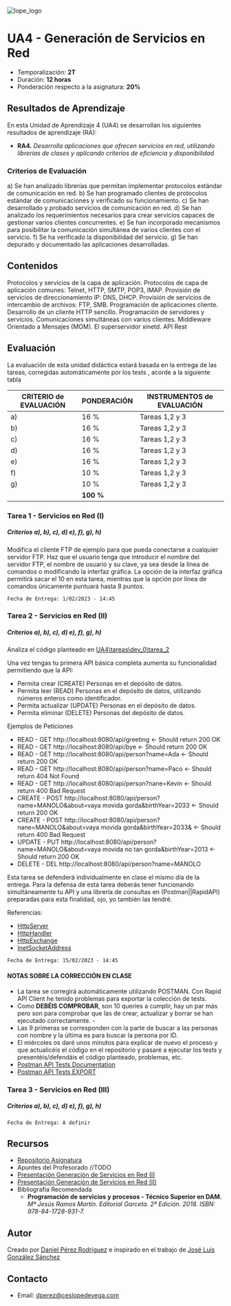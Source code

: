 ![lope_logo](https://www.ceslopedevega.com/wp-content/uploads/2020/03/pruebalogo.svg_.png)

# UA4 - Generación de Servicios en Red


- Temporalización: **2T**
- Duración: **12 horas**
- Ponderación respecto a la asignatura: **20%**

## Resultados de Aprendizaje

En esta Unidad de Aprendizaje 4 (UA4) se desarrollan los siguientes resultados de aprendizaje (RA):

- **RA4.** *Desarrolla aplicaciones que ofrecen servicios en red, utilizando librerías de clases y aplicando criterios de eficiencia y disponibilidad*

### Criterios de Evaluación

a) Se han analizado librerías que permitan implementar protocolos estándar de comunicación en red.
b) Se han programado clientes de protocolos estándar de comunicaciones y verificado su funcionamiento.
c) Se han desarrollado y probado servicios de comunicación en red.
d) Se han analizado los requerimientos necesarios para crear servicios capaces de gestionar varios clientes concurrentes.
e) Se han incorporado mecanismos para posibilitar la comunicación simultánea de varios clientes con el servicio.
f) Se ha verificado la disponibilidad del servicio.
g) Se han depurado y documentado las aplicaciones desarrolladas.

## Contenidos

Protocolos y servicios de la capa de aplicación.
Protocolos de capa de aplicación comunes: Telnet, HTTP, SMTP, POP3, IMAP.
Provisión de servicios de direccionamiento IP: DNS, DHCP.
Provisión de servicios de intercambio de archivos: FTP, SMB.
Programación de aplicaciones cliente.
Desarrollo de un cliente HTTP sencillo.
Programación de servidores y servicios.
Comunicaciones simultáneas con varios clientes.
Middleware Orientado a Mensajes (MOM).
El superservidor xinetd.
API Rest


## Evaluación

La evaluación de esta unidad didáctica estará basada en la entrega de las tareas, corregidas automáticamente por los tests , acorde a la siguiente tabla

| CRITERIO de EVALUACIÓN | PONDERACIÓN | INSTRUMENTOS de EVALUACIÓN|
|------------------------|-------------|-------------|
| a)                     |16 %       | Tareas 1,2 y 3      |
| b)                     |16 %       | Tareas 1,2 y 3      |
| c)                     |16 %       | Tareas 1,2 y 3      |
| d)                     |16 %       | Tareas 1,2 y 3      |
| e)                     |16 %       | Tareas 1,2 y 3     |
| f)                     |10 %       | Tareas 1,2 y 3      |
| g)                     |10 %       | Tareas 1,2 y 3      |
|                        |**100 %**    |             |



### **Tarea 1 - Servicios en Red (I)**
##### **Criterios a), b), c), d) e), f), g), h)**

Modifica el cliente FTP de ejemplo para que pueda conectarse a cualquier servidor FTP.
Haz que el usuario tenga que introducir el nombre del servidor FTP, el nombre de usuario y su clave, ya sea desde la línea de comandos o modificando la interfaz gráfica. 
La opción de la interfaz gráfica permitirá sacar el 10 en esta tarea, mientras que la opción por línea de comandos únicamente puntuará hasta 8 puntos.
```
Fecha de Entrega: 1/02/2023 - 14:45
```

### **Tarea 2 - Servicios en Red (II)**
##### **Criterios a), b), c), d) e), f), g), h)**

Analiza el código planteado en [UA4\tareas\dev_0\tarea_2](https://github.com/Lope-de-Vega-Test/psp-22-23/tree/main/UA4/tareas/dev_0/tarea_2)

Una vez tengas tu primera API básica completa aumenta su funcionalidad permitiendo que la API:

- Permita crear (CREATE) Personas en el depósito de datos.
- Permita leer (READ) Personas en el depósito de datos, utilizando números enteros como identificador.
- Permita actualizar (UPDATE) Personas en el depósito de datos.
- Permita eliminar (DELETE) Personas del depósito de datos.

Ejemplos de Peticiones
- READ - GET http://localhost:8080/api/greeting   <- Should return 200 OK
- READ - GET http://localhost:8080/api/bye   <- Should return 200 OK
- READ - GET http://localhost:8080/api/person?name=Ada   <- Should return 200 OK
- READ - GET http://localhost:8080/api/person?name=Paco  <- Should return 404 Not Found
- READ - GET http://localhost:8080/api/person?nane=Kevin <- Should return 400 Bad Request
- CREATE - POST http://localhost:8080/api/person?name=MANOLO&about=vaya movida gorda&birthYear=2033 <- Should return 200 OK
- CREATE - POST http://localhost:8080/api/person?nane=MANOLO&about=vaya movida gorda&birthYear=2033& <- Should return 400 Bad Request
- UPDATE - PUT http://localhost:8080/api/person?name=MANOLO&about=vaya movida no tan gorda&birthYear=2013 <- Should return 200 OK
- DELETE - DEL http://localhost:8080/api/person?name=MANOLO

Esta tarea se defenderá individualmente en clase el mismo día de la entrega.  Para la defensa de esta tarea deberás tener funcionando simultáneamente tu API y una librería de consultas en (Postman||RapidAPI) preparadas para esta finalidad, ojo, yo también las tendré.

Referencias:
- [HttpServer](https://docs.oracle.com/javase/8/docs/jre/api/net/httpserver/spec/com/sun/net/httpserver/HttpServer.html)
- [HttpHandler](https://docs.oracle.com/javase/8/docs/jre/api/net/httpserver/spec/com/sun/net/httpserver/HttpHandler.html)
- [HttpExchange](https://docs.oracle.com/javase/8/docs/jre/api/net/httpserver/spec/com/sun/net/httpserver/HttpExchange.html)
- [InetSocketAddress](https://docs.oracle.com/javase/8/docs/api/java/net/InetSocketAddress.html)



```
Fecha de Entrega: 15/02/2023 - 14:45
```

#### NOTAS SOBRE LA CORRECCIÓN EN CLASE
- La tarea se corregirá automáticamente utilizando POSTMAN.  Con Rapid API Client he tenido problemas para exportar la colección de tests.
- Como **DEBÉIS COMPROBAR**, son 10 queries a cumplir, hay un par más pero son para comprobar que las de crear, actualizar y borrar se han ejecutado correctamente.  - 
- Las 9 primeras se corresponden con la parte de buscar a las personas con nombre y la última es para buscar la persona por ID.  
- El miércoles os daré unos minutos para explicar de nuevo el proceso y que actualicéis el código en el repositorio y pasaré a ejecutar los tests y presentéis/defendáis el código planteado, problemas, etc.
- [Postman API Tests Documentation](https://documenter.getpostman.com/view/25845189/2s935vmLQc)
- [Postman API Tests EXPORT](https://github.com/Lope-de-Vega-Test/psp-22-23/tree/main/UA4/tareas/dev_0/tarea_2/2_dam_psp_ua4_tarea_2.postman_collection)


### **Tarea 3 - Servicios en Red (III)**
##### **Criterios a), b), c), d) e), f), g), h)**

```
Fecha de Entrega: A definir
```


## Recursos

- [Repositorio Asignatura](https://github.com/daniteleco/psp-22-23)
- Apuntes del Profesorado //TODO
- [Presentación Generación de Servicios en Red (I)](https://docs.google.com/presentation/d/e/2PACX-1vStejrBe5G2aUIB9myXg05S8Mg3TXgsAk0q1QVjzDTYUqPY7clejikwhocUblM0GGlK7cBYtfWJkhoY/pub?start=false&loop=false&delayms=60000)
- [Presentación Generación de Servicios en Red (II)](https://docs.google.com/presentation/d/e/2PACX-1vRYHckWhMqkAlDn3qv9MXf9hyoie-8bkhtUuVgiu4_TOHC0MxECXGZQvcLOJvu7rzrfuqtF_bV2Pusw/pub?start=false&loop=false&delayms=60000&slide=id.p)
- Bibliografía Recomendada
  - **Programación de servicios y procesos - Técnico Superior en DAM.** *Mª Jesús Ramos Martín. Editorial Garceta. 2ª Edición. 2018. ISBN: 978-84-1728-931-7.*

## Autor

Creado por [Daniel Pérez Rodríguez](https://twitter.com/daniteleco) e inspirado en el trabajo de [José Luis González Sánchez](https://github.com/joseluisgs/ProgServiciosProcesos-00-2021-2022)

## Contacto
- Email: [dperez@ceslopedevega.com](mailto:dperez@ceslopedevega.com)
